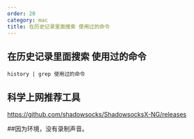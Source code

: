 ```yaml
---
order: 20
category: mac
title: 在历史记录里面搜索 使用过的命令
---
```


## 在历史记录里面搜索 使用过的命令
```
history | grep 使用过的命令
```

## 科学上网推荐工具
https://github.com/shadowsocks/ShadowsocksX-NG/releases

##因为环境，没有录制声音。
